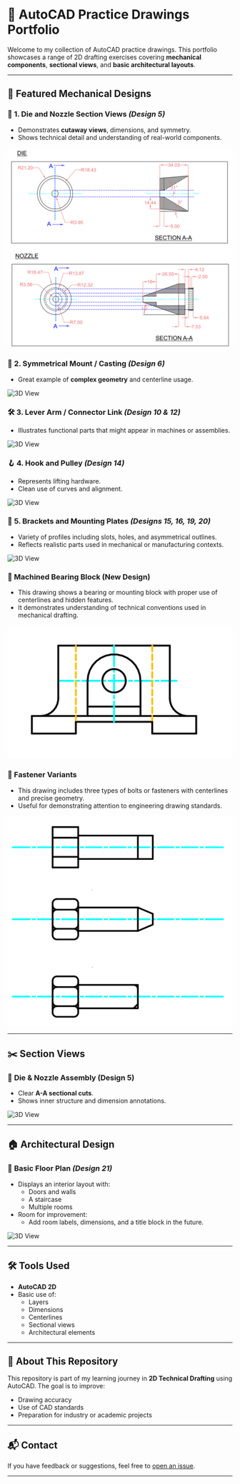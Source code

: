 # 💼 AutoCAD Practice Drawings Portfolio

Welcome to my collection of AutoCAD practice drawings. 
This portfolio showcases a range of 2D drafting exercises covering **mechanical components**, **sectional views**, and **basic architectural layouts**.

---

## 📐 Featured Mechanical Designs

### 🔧 **1. Die and Nozzle Section Views** *(Design 5)*
- Demonstrates **cutaway views**, dimensions, and symmetry.
- Shows technical detail and understanding of real-world components.
 
![3D View](die_&_nozzle.png)

### 🧲 **2. Symmetrical Mount / Casting** *(Design 6)*
- Great example of **complex geometry** and centerline usage.
 
![3D View](3d-view.png)

### 🛠️ **3. Lever Arm / Connector Link** *(Design 10 & 12)*
- Illustrates functional parts that might appear in machines or assemblies.
 
![3D View](3d-view.png)

### 🪝 **4. Hook and Pulley** *(Design 14)*
- Represents lifting hardware.
- Clean use of curves and alignment.
 
![3D View](3d-view.png)

### 🔩 **5. Brackets and Mounting Plates** *(Designs 15, 16, 19, 20)*
- Variety of profiles including slots, holes, and asymmetrical outlines.
- Reflects realistic parts used in mechanical or manufacturing contexts.
 
![3D View](3d-view.png)

### 🧱 Machined Bearing Block (New Design)
- This drawing shows a bearing or mounting block with proper use of centerlines and hidden features.
- It demonstrates understanding of technical conventions used in mechanical drafting.
  
![Bearing Block](bearing_block_front.png)

### 🔩 Fastener Variants
- This drawing includes three types of bolts or fasteners with centerlines and precise geometry.
- Useful for demonstrating attention to engineering drawing standards.

![Fastener Variants](bolt_variants.png)

---

## ✂️ Section Views

### 🧪 **Die & Nozzle Assembly (Design 5)**
- Clear **A-A sectional cuts**.
- Shows inner structure and dimension annotations.
 
![3D View](3d-view.png)

---

## 🏠 Architectural Design

### 📏 **Basic Floor Plan** *(Design 21)*
- Displays an interior layout with:
  - Doors and walls
  - A staircase
  - Multiple rooms
- Room for improvement:
  - Add room labels, dimensions, and a title block in the future.
 
![3D View](3d-view.png)

---

## 🛠 Tools Used

- **AutoCAD 2D**
- Basic use of:
  - Layers
  - Dimensions
  - Centerlines
  - Sectional views
  - Architectural elements

---

## 🔗 About This Repository

This repository is part of my learning journey in **2D Technical Drafting** using AutoCAD. The goal is to improve:
- Drawing accuracy
- Use of CAD standards
- Preparation for industry or academic projects

---

## 📬 Contact

If you have feedback or suggestions, feel free to [open an issue](https://github.com).

---

